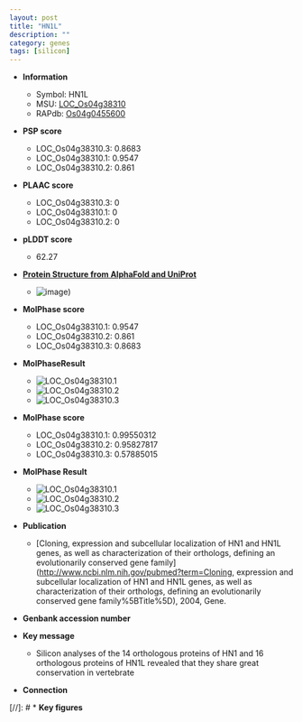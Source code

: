```yaml
---
layout: post
title: "HN1L"
description: ""
category: genes
tags: [silicon]
---
```


* **Information**  
    + Symbol: HN1L  
    + MSU: [LOC_Os04g38310](http://rice.plantbiology.msu.edu/cgi-bin/ORF_infopage.cgi?orf=LOC_Os04g38310)  
    + RAPdb: [Os04g0455600](http://rapdb.dna.affrc.go.jp/viewer/gbrowse_details/irgsp1?name=Os04g0455600)  

* **PSP score**  
    + LOC_Os04g38310.3: 0.8683 
    + LOC_Os04g38310.1: 0.9547 
    + LOC_Os04g38310.2: 0.861 

* **PLAAC score**  
    + LOC_Os04g38310.3: 0 
    + LOC_Os04g38310.1: 0 
    + LOC_Os04g38310.2: 0 

* **pLDDT score**
    + 62.27

* **[Protein Structure from AlphaFold and UniProt](https://www.uniprot.org/uniprotkb/Q7XRF3/entry#structure)**
    + ![image](https://ricepsp.github.io/images/Q7/AF-Q7XRF3-F1.png))

* **MolPhase score**
    + LOC_Os04g38310.1: 0.9547
    + LOC_Os04g38310.2: 0.861
    + LOC_Os04g38310.3: 0.8683

* **MolPhaseResult**
    + ![LOC_Os04g38310.1](https://ricepsp.github.io/pictures/LOC_Os04g/LOC_Os04g38310.1.png)
    + ![LOC_Os04g38310.2](https://ricepsp.github.io/pictures/LOC_Os04g/LOC_Os04g38310.2.png)
    + ![LOC_Os04g38310.3](https://ricepsp.github.io/pictures/LOC_Os04g/LOC_Os04g38310.3.png)

* **MolPhase score**
    + LOC_Os04g38310.1: 0.99550312
    + LOC_Os04g38310.2: 0.95827817
    + LOC_Os04g38310.3: 0.57885015

* **MolPhase Result**
    + ![LOC_Os04g38310.1](https://304243504.github.io/Pictures/LOC_Os04g/LOC_Os04g38310.1.png)
    + ![LOC_Os04g38310.2](https://304243504.github.io/Pictures/LOC_Os04g/LOC_Os04g38310.2.png)
    + ![LOC_Os04g38310.3](https://304243504.github.io/Pictures/LOC_Os04g/LOC_Os04g38310.3.png)

* **Publication**  
    + [Cloning, expression and subcellular localization of HN1 and HN1L genes, as well as characterization of their orthologs, defining an evolutionarily conserved gene family](http://www.ncbi.nlm.nih.gov/pubmed?term=Cloning, expression and subcellular localization of HN1 and HN1L genes, as well as characterization of their orthologs, defining an evolutionarily conserved gene family%5BTitle%5D), 2004, Gene.

* **Genbank accession number**  

* **Key message**  
    + Silicon analyses of the 14 orthologous proteins of HN1 and 16 orthologous proteins of HN1L revealed that they share great conservation in vertebrate

* **Connection**  

[//]: # * **Key figures**  


